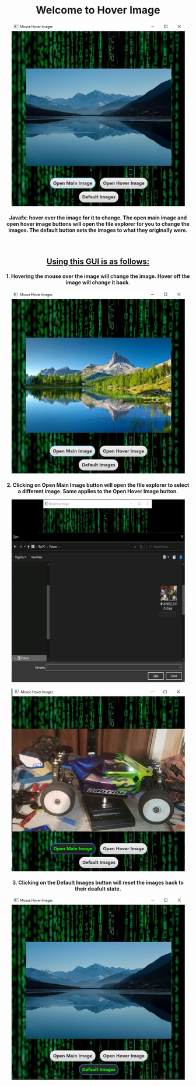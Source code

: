 
<h1 align="center">Welcome to Hover Image</h1>

<p align="center"><img src="images/main_image.jpg"></p>
<!-- ![main image](images/main_image.jpg) -->

<h4 align="center">
  Javafx: hover over the image for it to change.  The open main image and open hover image buttons will open the file explorer for you to change the images.  The default button sets the images to what they originally were.
</h4>
<br>

<h2 align="center" style="text-decoration: underline;">Using this GUI is as follows:</h2>

<h4 align="center">
    1. Hovering the mouse over the image will change the image.  Hover off the image will change it back.  
<p align="center"><img src="images/hover_image.jpg"></p>
  <!-- ![number image](/images/number_type.jpg "Selecting Number Type") -->
</h4>

<h4 align="center">
    2. Clicking on Open Main Image button will open the file explorer to select a different image.  Same applies to the Open Hover Image button.
<p align="center"><img src="images/open_file.jpg"></p>
<p align="center"><img src="images/image_open.jpg"></p>
  <!-- ![add number image](/images/add_number.jpg "Typing in the textbox") -->
</h4>

<h4 align="center">
    3. Clicking on the Default Images button will reset the images back to their deafult state.  
<p align="center"><img src="images/default_btn.jpg"></p>
  <!-- ![added image](/images/added.jpg "Value added") -->
</h4>

<!-- For more details see [GitHub Flavored Markdown](https://guides.github.com/features/mastering-markdown/). -->
<!-- You can use the [editor on GitHub](https://github.com/zuki07/Load_file/edit/master/README.md) to maintain and preview the content for your website in Markdown files. -->
